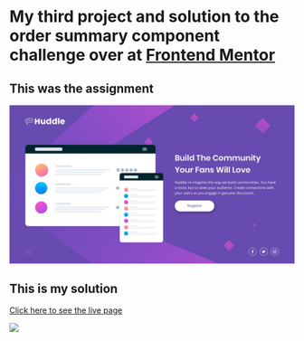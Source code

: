 # My third project and solution to the order summary component challenge over at [Frontend Mentor](https://www.frontendmentor.io/challenges)

## This was the assignment

![](./design/desktop-design.jpg)

## This is my solution

[Click here to see the live page](https://arthurpog.github.io/order-summary-component/)

![](./design/my_solution.png)
